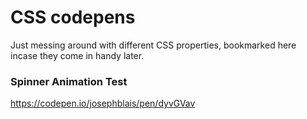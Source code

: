 # CSS codepens
Just messing around with different CSS properties, bookmarked here incase they come in handy later.

### Spinner Animation Test
https://codepen.io/josephblais/pen/dyvGVav
